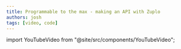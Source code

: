 ```yaml
---
title: Programmable to the max - making an API with Zuplo
authors: josh
tags: [video, code]
---
```


import YouTubeVideo from "@site/src/components/YouTubeVideo";

<YouTubeVideo url="https://www.youtube-nocookie.com/embed/pVMssyy9vUw" />
